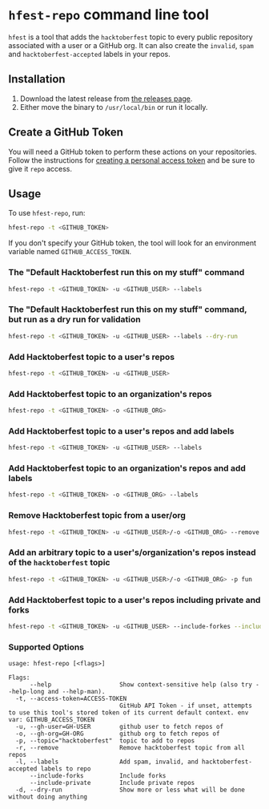 # `hfest-repo` command line tool

`hfest` is a tool that adds the `hacktoberfest` topic to every public repository 
associated with a user or a GitHub org. It can also create the `invalid`, `spam` 
and `hacktoberfest-accepted` labels in your repos.

## Installation 

1. Download the latest release from [the releases page](https://github.com/do-community/hacktoberfest-repo-topic-apply/releases/).
2. Either move the binary to `/usr/local/bin` or run it locally.

## Create a GitHub Token

You will need a GitHub token to perform these actions on your repositories. Follow the instructions for [creating a personal access token](https://docs.github.com/en/free-pro-team@latest/github/authenticating-to-github/creating-a-personal-access-token) and be sure to give it `repo` access.


## Usage

To use `hfest-repo`, run:

```sh
hfest-repo -t <GITHUB_TOKEN> 
```
If you don't specify your GitHub token, the tool will look for an environment variable named `GITHUB_ACCESS_TOKEN`.

### The "Default Hacktoberfest run this on my stuff" command

```sh
hfest-repo -t <GITHUB_TOKEN> -u <GITHUB_USER> --labels
```

### The "Default Hacktoberfest run this on my stuff" command, but run as a dry run for validation

```sh
hfest-repo -t <GITHUB_TOKEN> -u <GITHUB_USER> --labels --dry-run
```

### Add Hacktoberfest topic to a user's repos
```sh
hfest-repo -t <GITHUB_TOKEN> -u <GITHUB_USER>
```

### Add Hacktoberfest topic to an organization's repos
```sh
hfest-repo -t <GITHUB_TOKEN> -o <GITHUB_ORG>
```

### Add Hacktoberfest topic to a user's repos and add labels
```sh
hfest-repo -t <GITHUB_TOKEN> -u <GITHUB_USER> --labels
```

### Add Hacktoberfest topic to an organization's repos and add labels
```sh
hfest-repo -t <GITHUB_TOKEN> -o <GITHUB_ORG> --labels
```

### Remove Hacktoberfest topic from a user/org 
```sh
hfest-repo -t <GITHUB_TOKEN> -u <GITHUB_USER>/-o <GITHUB_ORG> --remove
```

### Add an arbitrary topic to a user's/organization's repos instead of the `hacktoberfest` topic
```sh
hfest-repo -t <GITHUB_TOKEN> -u <GITHUB_USER>/-o <GITHUB_ORG> -p fun
```

### Add Hacktoberfest topic to a user's repos including private and forks
```sh
hfest-repo -t <GITHUB_TOKEN> -u <GITHUB_USER> --include-forkes --include-private
```

### Supported Options

```
usage: hfest-repo [<flags>]

Flags:
      --help                   Show context-sensitive help (also try --help-long and --help-man).
  -t, --access-token=ACCESS-TOKEN  
                               GitHub API Token - if unset, attempts to use this tool's stored token of its current default context. env var: GITHUB_ACCESS_TOKEN
  -u, --gh-user=GH-USER        github user to fetch repos of
  -o, --gh-org=GH-ORG          github org to fetch repos of
  -p, --topic="hacktoberfest"  topic to add to repos
  -r, --remove                 Remove hacktoberfest topic from all repos
  -l, --labels                 Add spam, invalid, and hacktoberfest-accepted labels to repo
      --include-forks          Include forks
      --include-private        Include private repos
  -d, --dry-run                Show more or less what will be done without doing anything

```
